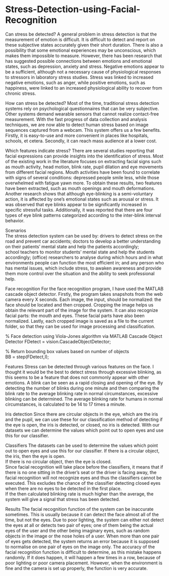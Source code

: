 # Stress-Detection-using-Facial-Recognition

Can stress be detected? 
A general problem in stress detection is that the measurement of emotion is difficult. It is difficult to detect and report on these subjective states accurately given their short duration. There is also a possibility that some emotional experiences may be unconscious, which makes them impossible to measure. However, there has been research that has suggested possible connections between emotions and emotional states, such as depression, anxiety and stress. Negative emotions appear to be a sufficient, although not a necessary cause of physiological responses to stressors in laboratory stress studies. Stress was linked to increased negative emotions, such as anger, while positive emotions, such as happiness, were linked to an increased physiological ability to recover from chronic stress. 
 
How can stress be detected? 
Most of the time, traditional stress detection systems rely on psychological questionnaires that can be very subjective. Other systems demand wearable sensors that cannot realize contact-free measurement. With the fast progress of data collection and analysis techniques, we are now able to detect human stress based on image sequences captured from a webcam. This system offers us a few benefits. Firstly, it is easy-to-use and more convenient in places like hospitals, schools, et cetera. Secondly, it can reach mass audience at a lower cost. 
 
Which features indicate stress? 
There are several studies reporting that facial expressions can provide insights into the identification of stress. Most of the existing work in the literature focuses on extracting facial signs such as mouth activity, head motion, blink rate, pupil dilation and eye movements from different facial regions. 
Mouth activities have been found to correlate with signs of several conditions: depressed people smile less, while those overwhelmed with fatigue yawn more. To obtain these results, two features have been extracted, such as mouth openings and mouth deformations. 
Another research shows that although eye-blinking is a semi-voluntary action, it is affected by one’s emotional states such as arousal or stress. It was observed that eye blinks appear to be significantly increased in specific stressful tasks. Additionally, it was reported that there are four types of eye blink patterns categorized according to the inter-blink interval behavior. 
 
 
 Scenarios  
The stress detection system can be used by: 
drivers to detect stress on the road and prevent car accidents; 
doctors to develop a better understanding on their patients’ mental state and help the patients accordingly;  
school teachers to monitor students’ mental state and help the students accordingly; 
(office) researchers to analyse during which hours and in what environments people can function the most efficient in; 
and any person who has mental issues, which include stress, to awaken awareness and provide them more control over the situation and the ability to seek professional help.  
 
Face recognition 
For the face recognition program, I have used the MATLAB cascade object detector. Firstly, the program takes snapshots from the web camera every X seconds. Each image, the input, should be normalized: the face should be located and then cropped. Cropping the image helps us obtain the relevant part of the image for the system. It can also recognize facial parts: the mouth and eyes. These facial parts have also been normalized. Lastly, each cropped image is saved as a file to the current folder, so that they can be used for image processing and classification.  
 
 
% Face detection using Viola-Jones algorithm via MATLAB Cascade Object Detector 
FDetect = vision.CascadeObjectDetector;  
 
% Return bounding box values based on number of objects  
BB = step(FDetect,I); 
 
 
Features 
Stress can be detected through various features on the face. I thought it would be the best to detect stress through excessive blinking, as this seems to be a feature that does not commonly appear with other emotions. A blink can be seen as a rapid closing and opening of the eye. By detecting the number of blinks during one minute and then comparing the blink rate to the average blinking rate in normal circumstances, excessive blinking can be determined. The average blinking rate for humans in normal circumstances, is calculated to be 14 to 17 times a minute.  
 
Iris detection 
Since there are circular objects in the eye, which are the iris and the pupil, we can use these for our classification method of detecting if the eye is open, the iris is detected, or closed, no iris is detected. With our datasets we can determine the values which point out to open eyes and use this for our classifier.  


Classifiers 
The datasets can be used to determine the values which point out to open eyes and use this for our classifier. 
If there is a circular object, the iris, then the eye is open.  
If there is no circular object, then the eye is closed.  
Since facial recognition will take place before the classifiers, it means that if there is no one sitting in the driver’s seat or the driver is facing away, the facial recognition will not recognize eyes and thus the classifiers cannot be executed. This excludes the chance of the classifier detecting closed eyes when there are no eyes to be detected in the first place.  
If the then calculated blinking rate is much higher than the average, the system will give a signal that stress has been detected.  
 
Results 
The facial recognition function of the system can be inaccurate sometimes. This is usually because it can detect the face almost all of the time, but not the eyes. Due to poor lighting, the system can either not detect the eyes at all or detects two pair of eyes; one of them being the actual eyes of the user and the other being imaginary eyes, such as random objects in the image or the nose holes of a user. When more than one pair of eyes gets detected, the system returns an error because it is supposed to normalise on one pair of eyes on the image only. The accuracy of the facial recognition function is difficult to determine, as this mistake happens randomly. If it does happen, it will happen a few times in a row, because of poor lighting or poor camera placement. However, when the environment is fine and the camera is set up properly, the function is very accurate.  
